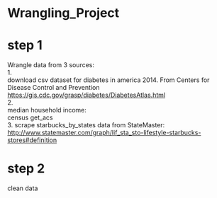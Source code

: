 # Wrangling_Project

# step 1

Wrangle data from 3 sources:  
1.   
download csv dataset for diabetes in america 2014. From Centers for Disease Control and Prevention  
https://gis.cdc.gov/grasp/diabetes/DiabetesAtlas.html  
2.   
median household income:     
census get_acs  
3.
scrape starbucks_by_states data from StateMaster:  
http://www.statemaster.com/graph/lif_sta_sto-lifestyle-starbucks-stores#definition  

# step 2
clean data  

